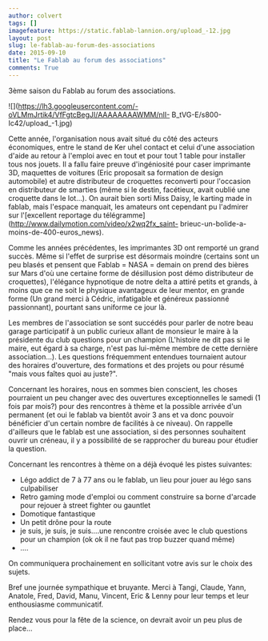 ```yaml
---
author: colvert
tags: []
imagefeature: https://static.fablab-lannion.org/upload_-12.jpg
layout: post
slug: le-fablab-au-forum-des-associations
date: 2015-09-10
title: "Le Fablab au forum des associations"
comments: True
---
```

3ème saison du Fablab au forum des associations.

![](https://lh3.googleusercontent.com/-oVLMmJrtik4/VfFgtcBegJI/AAAAAAAAWMM/nlI-
B_tVG-E/s800-Ic42/upload_-1.jpg)

Cette année, l'organisation nous avait situé du côté des acteurs économiques,
entre le stand de Ker uhel contact et celui d'une association d'aide au retour
à l'emploi avec en tout et pour tout 1 table pour installer tous nos jouets.
Il a fallu faire preuve d'ingéniosité pour caser imprimante 3D, maquettes de
voitures (Eric proposait sa formation de design automobile) et autre
distributeur de croquettes reconverti pour l'occasion en distributeur de
smarties (même si le destin, facétieux, avait oublié une croquette dans le
lot…). On aurait bien sorti Miss Daisy, le karting made in fablab, mais
l'espace manquait, les amateurs ont cependant pu l'admirer sur l'[excellent
reportage du télégramme](http://www.dailymotion.com/video/x2wq2fx_saint-
brieuc-un-bolide-a-moins-de-400-euros_news).

Comme les années précédentes, les imprimantes 3D ont remporté un grand succès.
Même si l'effet de surprise est désormais moindre (certains sont un peu blasés
et pensent que Fablab = NASA = demain on prend des bières sur Mars d'où une
certaine forme de désillusion post démo distributeur de croquettes),
l'élégance hypnotique de notre delta a attiré petits et grands, à moins que ce
ne soit le physique avantageux de leur mentor, en grande forme (Un grand merci
à Cédric, infatigable et généreux passionné passionnant), pourtant sans
uniforme ce jour là.

Les membres de l'association se sont succédés pour parler de notre beau garage
participatif à un public curieux allant de monsieur le maire à la présidente
du club questions pour un champion (L'histoire ne dit pas si le maire, eut
égard à sa charge, n'est pas lui-même membre de cette dernière association…).
Les questions fréquemment entendues tournaient autour des horaires
d'ouverture, des formations et des projets ou pour résumé "mais vous faîtes
quoi au juste?".

Concernant les horaires, nous en sommes bien conscient, les choses pourraient
un peu changer avec des ouvertures exceptionnelles le samedi (1 fois par
mois?) pour des rencontres à thème et la possible arrivée d'un permanent (et
oui le fablab va bientôt avoir 3 ans et va donc pouvoir bénéficier d'un
certain nombre de facilités à ce niveau). On rappelle d'ailleurs que le fablab
est une association, si des personnes souhaitent ouvrir un créneau, il y a
possibilité de se rapprocher du bureau pour étudier la question.

Concernant les rencontres à thème on a déjà évoqué les pistes suivantes:

  * Légo addict de 7 à 77 ans ou le fablab, un lieu pour jouer au légo sans culpabiliser
  * Retro gaming mode d'emploi ou comment construire sa borne d'arcade pour rejouer à street fighter ou gauntlet
  * Domotique fantastique
  * Un petit drône pour la route
  * je suis, je suis, je suis….une rencontre croisée avec le club questions pour un champion (ok ok il ne faut pas trop buzzer quand même)
  * ….

On communiquera prochainement en sollicitant votre avis sur le choix des
sujets.

Bref une journée sympathique et bruyante. Merci à Tangi, Claude, Yann,
Anatole, Fred, David, Manu, Vincent, Eric &amp; Lenny pour leur temps et leur
enthousiasme communicatif.

Rendez vous pour la fête de la science, on devrait avoir un peu plus de place…




